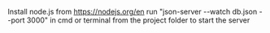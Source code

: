Install node.js from https://nodejs.org/en
run "json-server --watch db.json --port 3000" in cmd or terminal from the project folder to start the server
